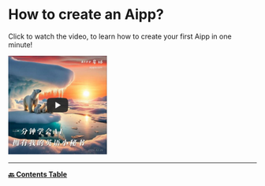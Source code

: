# How to create an Aipp?

Click to watch the video, to learn how to create your first Aipp in one minute!

<a target="_blank" href="https://www.bilibili.com/video/BV1MS421A73s/?share_source=copy_web&vd_source=f47478ccb1bf2e41f186f648b2cbdaa8" title="一分钟学会AI：拥有我的英语小秘书"><img src="../images/20240226-video-cover.jpg" alt="一分钟学会AI：拥有我的英语小秘书" width="200" height="200"/></a>

---

**[🔙️ Contents Table](../README.md)**
